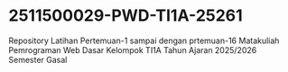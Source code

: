 # 2511500029-PWD-TI1A-25261
Repository Latihan Pertemuan-1 sampai dengan prtemuan-16 Matakuliah Pemrograman Web Dasar Kelompok TI1A Tahun Ajaran 2025/2026 Semester Gasal
